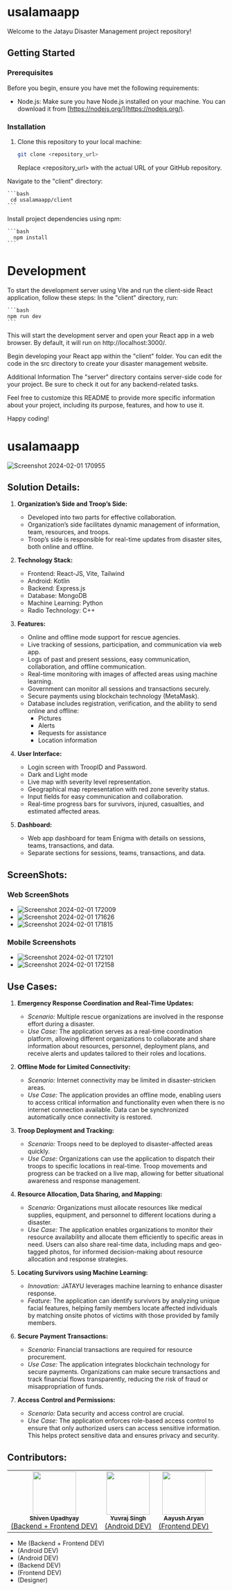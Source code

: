 # usalamaapp

Welcome to the Jatayu Disaster Management project repository!

## Getting Started

### Prerequisites

Before you begin, ensure you have met the following requirements:

- Node.js: Make sure you have Node.js installed on your machine. You can download it from [https://nodejs.org/](https://nodejs.org/).

### Installation

1. Clone this repository to your local machine:

   ```bash
   git clone <repository_url>
   ```

   Replace <repository_url> with the actual URL of your GitHub repository.

Navigate to the "client" directory:

    ```bash
     cd usalamaapp/client
    ```

Install project dependencies using npm:

    ```bash
      npm install
    ```

<h1>Development</h1>
To start the development server using Vite and run the client-side React application, follow these steps:
In the "client" directory, run:

    ```bash
    npm run dev
    ```

This will start the development server and open your React app in a web browser. By default, it will run on http://localhost:3000/.

Begin developing your React app within the "client" folder. You can edit the code in the src directory to create your disaster management website.

Additional Information
The "server" directory contains server-side code for your project. Be sure to check it out for any backend-related tasks.

Feel free to customize this README to provide more specific information about your project, including its purpose, features, and how to use it.

Happy coding!

# usalamaapp
![Screenshot 2024-02-01 170955](https://github.com/Nevish-302/Jatayu/assets/62387252/e975c4ca-c86e-4bc7-9fe7-de568dd6771d)


## Solution Details:

1. **Organization’s Side and Troop’s Side:**
   - Developed into two parts for effective collaboration.
   - Organization’s side facilitates dynamic management of information, team, resources, and troops.
   - Troop’s side is responsible for real-time updates from disaster sites, both online and offline.

2. **Technology Stack:**
   - Frontend: React-JS, Vite, Tailwind
   - Android: Kotlin
   - Backend: Express.js
   - Database: MongoDB
   - Machine Learning: Python
   - Radio Technology: C++

3. **Features:**
   - Online and offline mode support for rescue agencies.
   - Live tracking of sessions, participation, and communication via web app.
   - Logs of past and present sessions, easy communication, collaboration, and offline communication.
   - Real-time monitoring with images of affected areas using machine learning.
   - Government can monitor all sessions and transactions securely.
   - Secure payments using blockchain technology (MetaMask).
   - Database includes registration, verification, and the ability to send online and offline:
     - Pictures
     - Alerts
     - Requests for assistance
     - Location information

4. **User Interface:**
   - Login screen with TroopID and Password.
   - Dark and Light mode
   - Live map with severity level representation.
   - Geographical map representation with red zone severity status.
   - Input fields for easy communication and collaboration.
   - Real-time progress bars for survivors, injured, casualties, and estimated affected areas.

5. **Dashboard:**
   - Web app dashboard for team Enigma with details on sessions, teams, transactions, and data.
   - Separate sections for sessions, teams, transactions, and data.

## ScreenShots:

### Web ScreenShots

- ![Screenshot 2024-02-01 172009](https://github.com/Nevish-302/Jatayu/assets/62387252/06507de4-55e3-4539-97a2-d3e9f7208c4d)
- ![Screenshot 2024-02-01 171626](https://github.com/Nevish-302/Jatayu/assets/62387252/05a0a9cb-667c-4e9a-bc14-eac018d06ac6)
- ![Screenshot 2024-02-01 171815](https://github.com/Nevish-302/Jatayu/assets/62387252/e1dc7448-9297-422c-9e7f-170d9b7591c0)

### Mobile Screenshots
- ![Screenshot 2024-02-01 172101](https://github.com/Nevish-302/Jatayu/assets/62387252/543d400e-4837-4739-befc-460a763dfd80)
- ![Screenshot 2024-02-01 172158](https://github.com/Nevish-302/Jatayu/assets/62387252/06c865a4-0250-4b3f-8e47-d6be47d6d672)

## Use Cases:

1. **Emergency Response Coordination and Real-Time Updates:**
   - *Scenario:* Multiple rescue organizations are involved in the response effort during a disaster.
   - *Use Case:* The application serves as a real-time coordination platform, allowing different organizations to collaborate and share information about resources, personnel, deployment plans, and receive alerts and updates tailored to their roles and locations.

2. **Offline Mode for Limited Connectivity:**
   - *Scenario:* Internet connectivity may be limited in disaster-stricken areas.
   - *Use Case:* The application provides an offline mode, enabling users to access critical information and functionality even when there is no internet connection available. Data can be synchronized automatically once connectivity is restored.

3. **Troop Deployment and Tracking:**
   - *Scenario:* Troops need to be deployed to disaster-affected areas quickly.
   - *Use Case:* Organizations can use the application to dispatch their troops to specific locations in real-time. Troop movements and progress can be tracked on a live map, allowing for better situational awareness and response management.

4. **Resource Allocation, Data Sharing, and Mapping:**
   - *Scenario:* Organizations must allocate resources like medical supplies, equipment, and personnel to different locations during a disaster.
   - *Use Case:* The application enables organizations to monitor their resource availability and allocate them efficiently to specific areas in need. Users can also share real-time data, including maps and geo-tagged photos, for informed decision-making about resource allocation and response strategies.

5. **Locating Survivors using Machine Learning:**
   - *Innovation:* JATAYU leverages machine learning to enhance disaster response.
   - *Feature:* The application can identify survivors by analyzing unique facial features, helping family members locate affected individuals by matching onsite photos of victims with those provided by family members.

6. **Secure Payment Transactions:**
   - *Scenario:* Financial transactions are required for resource procurement.
   - *Use Case:* The application integrates blockchain technology for secure payments. Organizations can make secure transactions and track financial flows transparently, reducing the risk of fraud or misappropriation of funds.

7. **Access Control and Permissions:**
   - *Scenario:* Data security and access control are crucial.
   - *Use Case:* The application enforces role-based access control to ensure that only authorized users can access sensitive information. This helps protect sensitive data and ensures privacy and security.
  
## Contributors:
<table>
  <tbody>
    <tr>
      <td align="center">
        <a href="https://github.com/Nevish-302">
          <img alt="" src="https://avatars.githubusercontent.com/Nevish-302" width="100px;"><br>
          <sub><b>Shiven Upadhyay</b></sub><br>
          (Backend + Frontend DEV)
        </a>
      </td>
       <td align="center">
        <a href="https://github.com/yyuvraj54">
          <img alt="" src="https://avatars.githubusercontent.com/yyuvraj54" width="100px;"><br>
          <sub><b>Yuvraj Singh</b></sub><br>
          (Android DEV)
        </a>
      </td>
      <td align="center">
        <a href="https://github.com/aayusharyan"><!-- Add the correct URL for Aayush Aryan -->
          <img alt="" src="https://avatars.githubusercontent.com/AayushAryan007" width="100px;"><br><!-- Add the correct avatar URL for Aayush Aryan -->
          <sub><b>Aayush Aryan</b></sub><br>
          (Frontend DEV)
        </a>
      </td>
    </tr>
  </tbody>
</table>



- Me (Backend + Frontend DEV)
- (Android DEV)
- (Android DEV)
- (Backend DEV)
- (Frontend DEV)
- (Designer)

